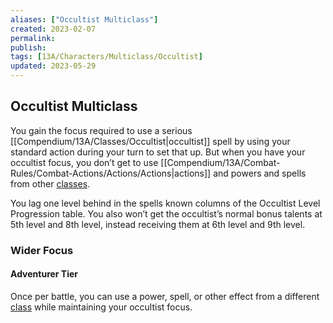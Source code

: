 ```yaml
---
aliases: ["Occultist Multiclass"]
created: 2023-02-07
permalink: 
publish: 
tags: [13A/Characters/Multiclass/Occultist]
updated: 2023-05-29
---
```


## Occultist Multiclass

You gain the focus required to use a serious [[Compendium/13A/Classes/Occultist|occultist]] spell by using your standard action during your turn to set that up. But when you have your occultist focus, you don’t get to use [[Compendium/13A/Combat-Rules/Combat-Actions/Actions/Actions|actions]] and powers and spells from other [classes](Compendium/13A/Classes/Classes.md).

You lag one level behind in the spells known columns of the Occultist Level Progression table. You also won’t get the occultist’s normal bonus talents at 5th level and 8th level, instead receiving them at 6th level and 9th level.

### Wider Focus

#### Adventurer Tier

Once per battle, you can use a power, spell, or other effect from a different [class](Compendium/13A/Character-Rules/Class.md) while maintaining your occultist focus.

